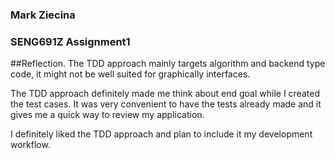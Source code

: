 ### Mark Ziecina
### SENG691Z Assignment1

##Reflection.
The TDD approach mainly targets algorithm and backend type code, it might not be well suited for graphically interfaces.

The TDD approach definitely made me think about end goal while I created the test cases.  It was very convenient to have the tests already made and it gives me a quick way to review my application.

I definitely liked the TDD approach and plan to include it my development workflow.